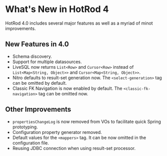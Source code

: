 # What's New in HotRod 4

HotRod 4.0 includes several major features as well as a myriad of minot improvements.

## New Features in 4.0

- Schema discovery.
- Support for multiple datasources.
- LiveSQL now returns `List<Row>` and `Cursor<Row>` instead of `List<Map<String, Object>>` and `Cursor<Map<String, Object>>`.
- Nitro defaults to result-set generation now. The `<select-generation>` tag can be omitted by default.
- Classic FK Navigation is now enabled by default. The `<classic-fk-navigation>` tag can be omitted now.

## Other Improvements

- `propertiesChangeLog` is now removed from VOs to facilitate quick Spring prototyping.
- Configuration property generator removed.
- Default values for the `<mappers>` tag. It can be now omitted in the configuration file.
- Reusing JDBC connection when using result-set processor.

